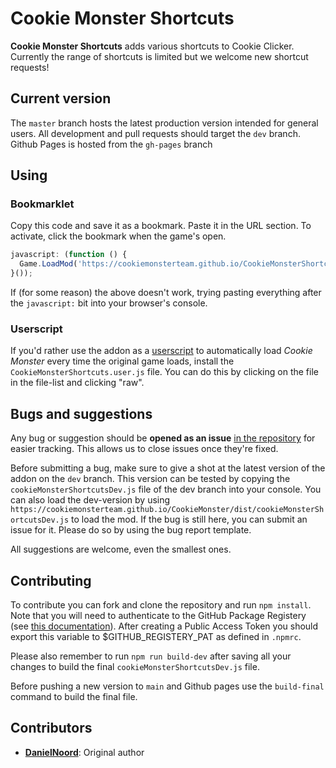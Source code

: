 # Cookie Monster Shortcuts

**Cookie Monster Shortcuts** adds various shortcuts to Cookie Clicker. Currently the range of shortcuts is limited but we welcome new shortcut requests!

## Current version

The `master` branch hosts the latest production version intended for general users.
All development and pull requests should target the `dev` branch.
Github Pages is hosted from the `gh-pages` branch

## Using

### Bookmarklet

Copy this code and save it as a bookmark. Paste it in the URL section. To activate, click the bookmark when the game's open.

```javascript
javascript: (function () {
  Game.LoadMod('https://cookiemonsterteam.github.io/CookieMonsterShortcuts/dist/cookieMonsterShortcuts.js');
}());
```

If (for some reason) the above doesn't work, trying pasting everything after the <code>javascript:</code> bit into your browser's console.

### Userscript

If you'd rather use the addon as a [userscript](https://en.wikipedia.org/wiki/Userscript) to automatically load _Cookie Monster_ every time the original game loads, install the `CookieMonsterShortcuts.user.js` file. You can do this by clicking on the file in the file-list and clicking "raw".

## Bugs and suggestions

Any bug or suggestion should be **opened as an issue** [in the repository](https://github.com/CookieMonsterTeam/CookieMonsterShortcuts/issues) for easier tracking. This allows us to close issues once they're fixed.

Before submitting a bug, make sure to give a shot at the latest version of the addon on the `dev` branch. This version can be tested by copying the `cookieMonsterShortcutsDev.js` file of the dev branch into your console. You can also load the dev-version by using `https://cookiemonsterteam.github.io/CookieMonster/dist/cookieMonsterShortcutsDev.js` to load the mod. If the bug is still here, you can submit an issue for it. Please do so by using the bug report template.

All suggestions are welcome, even the smallest ones.

## Contributing

To contribute you can fork and clone the repository and run `npm install`. Note that you will need to authenticate to the GitHub Package Registery (see [this documentation](https://docs.github.com/en/packages/working-with-a-github-packages-registry/working-with-the-npm-registry#authenticating-to-github-packages)). After creating a Public Access Token you should export this variable to $GITHUB_REGISTERY_PAT as defined in `.npmrc`.

Please also remember to run `npm run build-dev` after saving all your changes to build the final `cookieMonsterShortcutsDev.js` file.

Before pushing a new version to `main` and Github pages use the `build-final` command to build the final file.

## Contributors

* **[DanielNoord](https://github.com/DanielNoord)**: Original author
